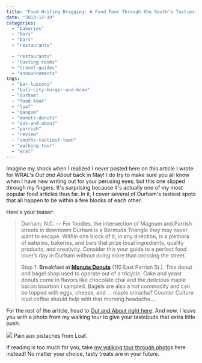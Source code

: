 ```yaml
---
title: "Food Writing Bragging: A Food Tour Through the South's Tastiest Town at WRAL"
date: "2013-12-19"
categories:
  - "bakeries"
  - "bars"
  - "bars"
  - "restaurants"
  
  - "restaurants"
  - "tasting-rooms"
  - "travel-guides"
  - "announcements"
tags:
  - "bar-lusconi"
  - "bull-city-burger-and-brew"
  - "durham"
  - "food-tour"
  - "loaf"
  - "mangum"
  - "monuts-donuts"
  - "out-and-about"
  - "parrish"
  - "review"
  - "souths-tastiest-town"
  - "walking-tour"
  - "wral"
---
```


Imagine my shock when I realized I never posted here on this article I wrote for WRAL's _Out and About_ back in May! I do try to make sure you all know when I have new writing out for your perusing eyes, but this one slipped through my fingers. It's surprising because it's actually one of my most popular food articles thus far. In it, I cover several of Durham's tastiest spots that all happen to be within a few blocks of each other.

Here's your teaser:

> Durham, N.C. — For foodies, the intersection of Magnum and Parrish streets in downtown Durham is a Bermuda Triangle they may never want to escape. Within one block of it, in any direction, is a plethora of eateries, bakeries, and bars that prize local ingredients, quality products, and creativity. Consider this your guide to a perfect food lover’s day in Durham without doing more than crossing the street.
>
> Stop 1: **Breakfast at [Monuts Donuts](http://www.wral.com/entertainment/out_and_about/venue/12190016/)** (110 East Parrish St.). This donut and bagel shop used to operate out of a tricycle. Cake and yeast donuts come in flavors like chocolate chai and the delicious maple bacon bourbon I sampled. Bagels are also a hot commodity and can be topped with eggs, cheese, and … maple sriracha? Counter Culture iced coffee should help with that morning headache....

For the rest of the article, head to [Out and About right here](http://www.wral.com/take-a-food-tour-through-the-south-s-tastiest-town/12458275/ "WRAL Out and About"). And now, I leave you with a photo from my walking tour to give your tastebuds that extra little push:




<div class="caption">

![](http://wwwcache.wral.com/asset/entertainment/out_and_about/2013/05/17/12458409/17311-Parrish_Street_12-500x333.jpg) Pain aux pistaches from Loaf.</div>


If reading is too much for you, take [my walking tour through photo](http://www.wral.com/entertainment/out_and_about/image_gallery/12458385/ "Walking Tour")s here instead! No matter your choice, tasty treats are in your future.
